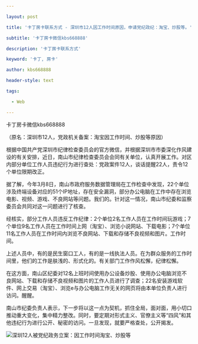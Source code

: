 ---
layout: post
title: '卡丁房卡联系方式 - 深圳市12人因工作时间原因，申请党纪政纪：淘宝、炒股等。'
subtitle: '卡丁房卡微信kbs668888'
description: '卡丁房卡联系方式'
keyword: '卡丁, 房卡'
author: kbs668888
header-style: text
tags:
  - Web
---
卡丁房卡微信kbs668888

（原名：深圳市12人，党政机关备案：淘宝因工作时间、炒股等原因）

根据中国共产党深圳市纪律检查委员会的官方微信，并根据深圳市市委深化作风建设的有关安排，近日，南山市纪律检查委员会会同有关单位，认真开展工作。对区内部分单位工作人员违纪行为进行查处：党政案件12人，谈话提醒22人，责令12个单位限期改正。

据了解，今年3月8日，南山市政府服务数据管理局在工作检查中发现，22个单位涉及终端设备对应的51个IP地址，存在安全漏洞，部分办公电脑在工作中存在浏览电影、视频、游戏、不良网站等问题。我们的。针对这一情况，南山市纪委和监察委员会共同对这一问题进行了核查。

经核实，部分工作人员违反工作纪律：2个单位2名工作人员在工作时间玩游戏；7个单位9名工作人员在工作时间上网（淘宝）、浏览小说网站、下载电影；7个单位11名工作人员在工作时间内浏览不良网站、下载和存储不良视频和图片。工作时间。

上述人员中，有的是民生窗口工人，有的是一线执法人员。在为群众服务的工作时间里，他们的工作是肤浅的、形式化的。有关部门工作作风松懈，纪律松懈。

在这方面，南山区纪委对12名上班时间使用办公设备炒股、使用办公电脑浏览不良网站、下载和存储不良视频和图片的工作人员进行了调查；22名安装游戏软件、网上交易（淘宝）、浏览e与办公电脑工作无关的网页将由本单位负责人进行访问。醒醒。

南山市纪委负责人表示，下一步将以这一点为契机，抓住全局，面对面，用小切口推动重大变化，集中精力整改。同时，要定期对形式主义、官僚主义等“四风”和其他违纪行为进行公开、秘密的访问。一旦发现，就要严格查处，公开揭发。

![深圳12人被党纪政务立案：因工作时间淘宝、炒股等](http://dingyue.ws.126.net/5l46rCBlQnzO40IAW9AIz=GAlNVwA5YHW13Ac0j=9po411555571577785compressflag.png)  

